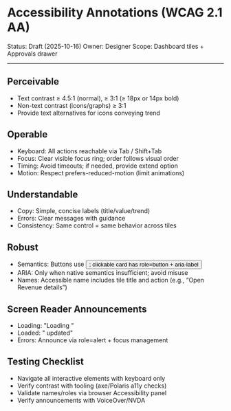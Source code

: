 # Accessibility Annotations (WCAG 2.1 AA)

Status: Draft (2025-10-16)
Owner: Designer
Scope: Dashboard tiles + Approvals drawer

---

## Perceivable
- Text contrast ≥ 4.5:1 (normal), ≥ 3:1 (≥ 18px or 14px bold)
- Non-text contrast (icons/graphs) ≥ 3:1
- Provide text alternatives for icons conveying trend

## Operable
- Keyboard: All actions reachable via Tab / Shift+Tab
- Focus: Clear visible focus ring; order follows visual order
- Timing: Avoid timeouts; if needed, provide extend option
- Motion: Respect prefers-reduced-motion (limit animations)

## Understandable
- Copy: Simple, concise labels (title/value/trend)
- Errors: Clear messages with guidance
- Consistency: Same control = same behavior across tiles

## Robust
- Semantics: Buttons use <button>; clickable card has role=button + aria-label
- ARIA: Only when native semantics insufficient; avoid misuse
- Names: Accessible name includes tile title and action (e.g., “Open Revenue details”)

## Screen Reader Announcements
- Loading: "Loading <Tile Title>"
- Loaded: "<Tile Title> updated"
- Errors: Announce via role=alert + focus management

## Testing Checklist
- Navigate all interactive elements with keyboard only
- Verify contrast with tooling (axe/Polaris a11y checks)
- Validate names/roles via browser Accessibility panel
- Verify announcements with VoiceOver/NVDA

